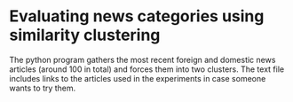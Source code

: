 # Evaluating news categories using similarity clustering

The python program gathers the most recent foreign and domestic news articles (around 100 in total) and forces them into two clusters. 
The text file includes links to the articles used in the experiments in case someone wants to try them.
